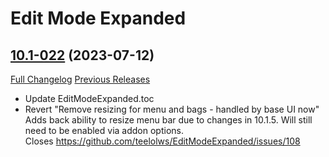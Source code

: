 # Edit Mode Expanded

## [10.1-022](https://github.com/teelolws/EditModeExpanded/tree/10.1-022) (2023-07-12)
[Full Changelog](https://github.com/teelolws/EditModeExpanded/compare/10.1-021...10.1-022) [Previous Releases](https://github.com/teelolws/EditModeExpanded/releases)

- Update EditModeExpanded.toc  
- Revert "Remove resizing for menu and bags - handled by base UI now"  
    Adds back ability to resize menu bar due to changes in 10.1.5. Will still need to be enabled via addon options.  
    Closes https://github.com/teelolws/EditModeExpanded/issues/108  
